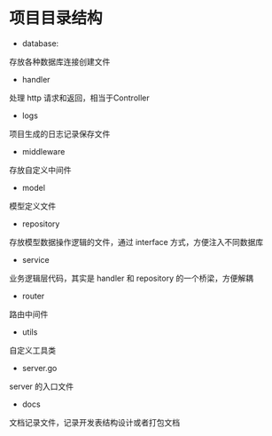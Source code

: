 # 项目目录结构

- database:

存放各种数据库连接创建文件

- handler

处理 http 请求和返回，相当于Controller

- logs

项目生成的日志记录保存文件

- middleware

存放自定义中间件

- model

模型定义文件

- repository

存放模型数据操作逻辑的文件，通过 interface 方式，方便注入不同数据库

- service

业务逻辑层代码，其实是 handler 和 repository 的一个桥梁，方便解耦

- router

路由中间件

- utils

自定义工具类

- server.go 

server 的入口文件

- docs 

文档记录文件，记录开发表结构设计或者打包文档

